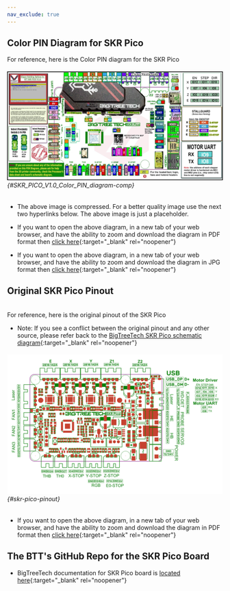 ```yaml
---
nav_exclude: true
---
```

## Color PIN Diagram for SKR Pico

For reference, here is the Color PIN diagram for the SKR Pico
<span> <br> </span>

###### ![](./images/SKR_PICO_V1.0_Color_PIN_diagram-comp.jpg) {#SKR_PICO_V1.0_Color_PIN_diagram-comp}

* The above image is compressed. For a better quality image use the next two hyperlinks below. The above image is just a placeholder.

* If you want to open the above diagram, in a new tab of your web browser, and have the ability to zoom and download the diagram in PDF format then [click here](./images/SKR_PICO_V1.0_Color_PIN_diagram.pdf){:target="_blank" rel="noopener"}

* If you want to open the above diagram, in a new tab of your web browser, and have the ability to zoom and download the diagram in JPG format then [click here](./images/SKR_PICO_V1.0_Color_PIN_diagram.jpg){:target="_blank" rel="noopener"}

## Original SKR Pico Pinout
<span> <br> </span>
For reference, here is the original pinout of the SKR Pico

* Note: If you see a conflict between the original pinout and any other source, please refer back to the [BigTreeTech SKR Pico schematic diagram](<./images/BTT SKR Pico V1.0-SCH.pdf>){:target="_blank" rel="noopener"}
<span> <br> </span>

###### ![](./images/skr-pico-pinout.png) {#skr-pico-pinout}

* If you want to open the above diagram, in a new tab of your web browser, and have the ability to zoom and download the diagram in PDF format then [click here](<./images/BTT SKR Pico V1.0-PIN.pdf>){:target="_blank" rel="noopener"}

## The BTT's GitHub Repo for the SKR Pico Board

* BigTreeTech documentation for SKR Pico board is [located here](https://github.com/bigtreetech/SKR-Pico){:target="_blank" rel="noopener"}